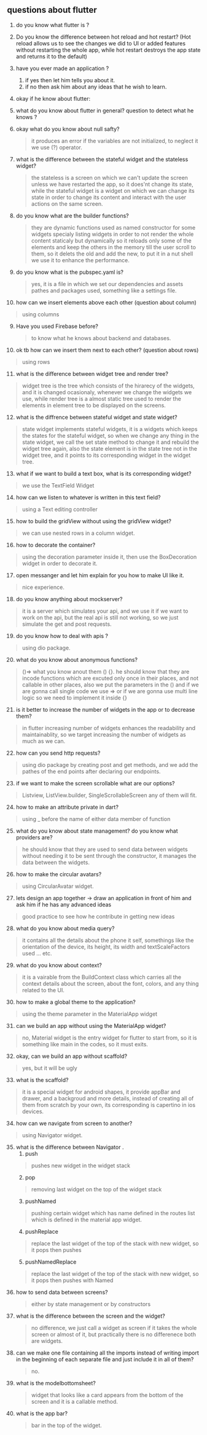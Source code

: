 ## questions about flutter
1. do you know what flutter is ? 
2. Do you know the difference between hot reload and hot restart? 
(Hot reload allows us to see the changes we did to UI or added features without restarting the whole app, while hot restart destroys the app state and returns it to the default)

1. have you ever made an application ?
   1. if yes then let him tells you about it. 
   2. if no then ask him about any ideas that he wish to learn.
2. okay if he know about flutter: 
3. what do you know about flutter in general? question to detect what he knows ?
4. okay what do you know about null safty? 
   > it produces an error if the variables are not initialized, to neglect it we use (?) operator.
5. what is the difference between the stateful widget and the stateless widget?
   > the stateless is a screen on which we can't update the screen unless we have restarted the app, so it does'nt change its state,
   while the stateful widget is a widget on which we can change its state in order to change its content and interact with the user actions on the same screen. 
6. do you know what are the builder functions? 
   > they are dynamic functions used as named constructor for some widgets specialy listing widgets in order to not render the whole content staticaly but dynamically so it reloads only some of the elements and keep the others in the memory till the user scroll to them, so it delets the old and add the new, to put it in a nut shell we use it to enhance the performance. 
7. do you know what is the pubspec.yaml is? 
   >yes, it is a file in which we set our dependencies and assets pathes and packages used, something like a settings file.
8.  how can we insert elements above each other (question about column)
   > using columns
9.  Have you used Firebase before?
    >to know what he knows about backend and databases. 
10. ok tb how can we insert them next to each other? (question about rows)
   > using rows
11. what is the difference between widget tree and render tree? 
   > widget tree is the tree which consists of the hirarecy of the widgets, and it is changed ocasionaly, whenever we change the widgets we use, while render tree is a almost static tree used to render the elements in element tree to be displayed on the screens. 
12. what is the diffrence between stateful widget and state widget? 
   > state widget implements stateful widgets, it is a widgets which keeps the states for the stateful widget, so when we change any thing in the state widget, we call the set state method to change it and rebuild the widget tree again, also the state element is in the state tree not in the widget tree, and it points to its corresponding widget in the widget tree. 
13. what if we want to build a text box, what is its corresponding widget?
   >we use the TextField Widget
14. how can we listen to whatever is written in this text field? 
   > using a Text editing controller
15. how to build the gridView without using the gridView widget? 
   > we can use nested rows in a column widget. 
16. how to decorate the container? 
   > using the decoration parameter inside it, then use the BoxDecoration widget in order to decorate it.
17. open messanger and let him explain for you how to make UI like it.
   > nice experience.
18. do you know anything about mockserver? 
   > it is a server which simulates your api, and we use it if we want to work on the api, but the real api is still not working, so we just simulate the get and post requests.
19. do you know how to deal with apis ?
   > using dio package.
20. what do you know about anonymous functions? 
   > ()=> what you know anout them () {}.
   he should know that they are incode functions which are excuted only once in their places, and not callable in other places, also we put the parameters in the () and if we are gonna call single code we use => or if we are gonna use multi line logic so we need to implement it inside {}
21. is it better to increase the number of widgets in the app or to decrease them? 
   > in flutter increasing number of widgets enhances the readability and maintainablity, so we target increasing the number of widgets as much as we can. 
22. how can you send http requests? 
   > using dio package by creating post and get methods, and we add the pathes of the end points after declaring our endpoints.  
23. if we want to make the screen scrollable what are our options? 
   > Listview, ListView.builder, SingleScrollableScreen any of them will fit.  
24. how to make an attribute private in dart? 
   > using _ before the name of either data member of function
25. what do you know about state management? do you know what providers are? 
   > he should know that they are used to send data between widgets without needing it to be sent through the constructor, it manages the data between the widgets.
26. how to make the circular avatars? 
   > using CircularAvatar widget. 
27. lets design an app together -> draw an application in front of him and ask him if he has any advanced ideas
   > good practice to see how he contribute in getting new ideas
28. what do you know about media query?
   > it contains all the details about the phone it self, somethings like the orientation of the device, its height, its width and textScaleFactors used ... etc. 
29. what do you know about context?
   > it is a vairable from the BuildContext class which carries all the context details about the screen, about the font, colors, and any thing related to the UI. 
30. how to make a global theme to the application?
   > using the theme parameter in the MaterialApp widget
31. can we build an app without using the MaterialApp widget? 
   > no, Material widget is the entry widget for flutter to start from, so it is something like main in the codes, so it must exits.
32. okay, can we build an app without scaffold? 
   > yes, but it will be ugly
33. what is the scaffold? 
   > it is a special widget for android shapes, it provide appBar and drawer, and a backgroud and more details, instead of creating all of them from scratch by your own, its corresponding is capertino in ios devices.
34. how can we navigate from screen to another? 
   > using Navigator widget.
35. what is the difference between Navigator .
    1.  push
      > pushes new widget in the widget stack 
    2.  pop
      > removing last widget on the top of the widget stack
    3.  pushNamed
      > pushing certain widget which has name defined in the routes list which is defined in the material app widget. 
    4.  pushReplace
      > replace the last widget of the top of the stack with new widget, so it pops then pushes
    5.  pushNamedReplace
      > replace the last widget of the top of the stack with new widget, so it pops then pushes with Named 
36. how to send data between screens? 
      > either by state management or by constructors
37. what is the difference between the screen and the widget?
      > no difference, we just call a widget as screen if it takes the whole screen or almost of it, but practically there is no differenece both are widgets.
38. can we make one file containing all the imports instead of writing import in the beginning of each separate file and just include it in all of them?  
      > no.
39. what is the modelbottomsheet? 
      > widget that looks like a card appears from the bottom of the screen and it is a callable method.
40. what is the app bar?
      > bar in the top of the widget.
